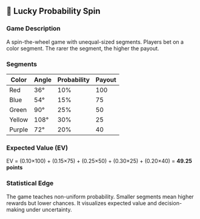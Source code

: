 ## 🎯 Lucky Probability Spin

### Game Description
A spin-the-wheel game with unequal-sized segments. Players bet on a color segment. The rarer the segment, the higher the payout.

### Segments
| Color   | Angle | Probability | Payout |
|---------|--------|-------------|--------|
| Red     | 36°    | 10%         | 100    |
| Blue    | 54°    | 15%         | 75     |
| Green   | 90°    | 25%         | 50     |
| Yellow  | 108°   | 30%         | 25     |
| Purple  | 72°    | 20%         | 40     |

### Expected Value (EV)
EV = (0.10×100) + (0.15×75) + (0.25×50) + (0.30×25) + (0.20×40) = **49.25 points**

### Statistical Edge
The game teaches non-uniform probability. Smaller segments mean higher rewards but lower chances. It visualizes expected value and decision-making under uncertainty.
